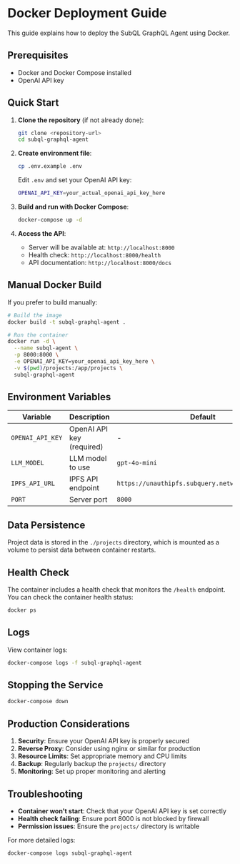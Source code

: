 # Docker Deployment Guide

This guide explains how to deploy the SubQL GraphQL Agent using Docker.

## Prerequisites

- Docker and Docker Compose installed
- OpenAI API key

## Quick Start

1. **Clone the repository** (if not already done):
   ```bash
   git clone <repository-url>
   cd subql-graphql-agent
   ```

2. **Create environment file**:
   ```bash
   cp .env.example .env
   ```
   
   Edit `.env` and set your OpenAI API key:
   ```bash
   OPENAI_API_KEY=your_actual_openai_api_key_here
   ```

3. **Build and run with Docker Compose**:
   ```bash
   docker-compose up -d
   ```

4. **Access the API**:
   - Server will be available at: `http://localhost:8000`
   - Health check: `http://localhost:8000/health`
   - API documentation: `http://localhost:8000/docs`

## Manual Docker Build

If you prefer to build manually:

```bash
# Build the image
docker build -t subql-graphql-agent .

# Run the container
docker run -d \
  --name subql-agent \
  -p 8000:8000 \
  -e OPENAI_API_KEY=your_openai_api_key_here \
  -v $(pwd)/projects:/app/projects \
  subql-graphql-agent
```

## Environment Variables

| Variable | Description | Default |
|----------|-------------|---------|
| `OPENAI_API_KEY` | OpenAI API key (required) | - |
| `LLM_MODEL` | LLM model to use | `gpt-4o-mini` |
| `IPFS_API_URL` | IPFS API endpoint | `https://unauthipfs.subquery.network/ipfs/api/v0` |
| `PORT` | Server port | `8000` |

## Data Persistence

Project data is stored in the `./projects` directory, which is mounted as a volume to persist data between container restarts.

## Health Check

The container includes a health check that monitors the `/health` endpoint. You can check the container health status:

```bash
docker ps
```

## Logs

View container logs:
```bash
docker-compose logs -f subql-graphql-agent
```

## Stopping the Service

```bash
docker-compose down
```

## Production Considerations

1. **Security**: Ensure your OpenAI API key is properly secured
2. **Reverse Proxy**: Consider using nginx or similar for production
3. **Resource Limits**: Set appropriate memory and CPU limits
4. **Backup**: Regularly backup the `projects/` directory
5. **Monitoring**: Set up proper monitoring and alerting

## Troubleshooting

- **Container won't start**: Check that your OpenAI API key is set correctly
- **Health check failing**: Ensure port 8000 is not blocked by firewall
- **Permission issues**: Ensure the `projects/` directory is writable

For more detailed logs:
```bash
docker-compose logs subql-graphql-agent
```